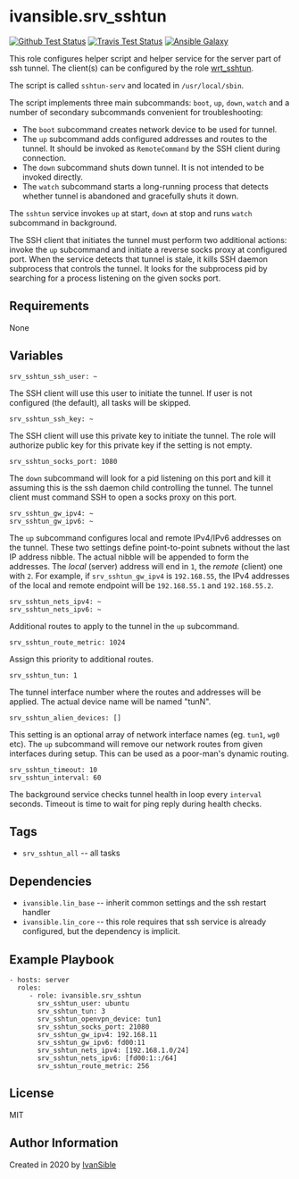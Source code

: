 # ivansible.srv_sshtun

[![Github Test Status](https://github.com/ivansible/srv-sshtun/workflows/Molecule%20test/badge.svg?branch=master)](https://github.com/ivansible/srv-sshtun/actions)
[![Travis Test Status](https://travis-ci.org/ivansible/srv-sshtun.svg?branch=master)](https://travis-ci.org/ivansible/srv-sshtun)
[![Ansible Galaxy](https://img.shields.io/badge/galaxy-ivansible.srv__sshtun-68a.svg?style=flat)](https://galaxy.ansible.com/ivansible/srv_sshtun/)

This role configures helper script and helper service for the server part
of ssh tunnel. The client(s) can be configured by the role
[wrt_sshtun](https://github.com/ivandeex/ivantory/tree/master/roles/wrt_sshtun#readme).

The script is called `sshtun-serv` and located in `/usr/local/sbin`.

The script implements three main subcommands: `boot`, `up`, `down`, `watch`
and a number of secondary subcommands convenient for troubleshooting:
  - The `boot` subcommand creates network device to be used for tunnel.
  - The `up` subcommand adds configured addresses and routes to the tunnel.
    It should be invoked as `RemoteCommand` by the SSH client during connection.
  - The `down` subcommand shuts down tunnel.
    It is not intended to be invoked directly.
  - The `watch` subcommand starts a long-running process that detects
    whether tunnel is abandoned and gracefully shuts it down.

The `sshtun` service invokes `up` at start, `down` at stop and
runs `watch` subcommand in background.

The SSH client that initiates the tunnel must perform two additional actions:
invoke the `up` subcommand and initiate a reverse socks proxy at configured
port. When the service detects that tunnel is stale, it kills SSH daemon
subprocess that controls the tunnel. It looks for the subprocess pid by
searching for a process listening on the given socks port.


## Requirements

None


## Variables

    srv_sshtun_ssh_user: ~
The SSH client will use this user to initiate the tunnel.
If user is not configured (the default), all tasks will be skipped.

    srv_sshtun_ssh_key: ~
The SSH client will use this private key to initiate the tunnel.
The role will authorize public key for this private key
if the setting is not empty.

    srv_sshtun_socks_port: 1080
The `down` subcommand will look for a pid listening on this port and
kill it assuming this is the ssh daemon child controlling the tunnel.
The tunnel client must command SSH to open a socks proxy on this port.

    srv_sshtun_gw_ipv4: ~
    srv_sshtun_gw_ipv6: ~
The `up` subcommand configures local and remote IPv4/IPv6 addresses on the
tunnel. These two settings define point-to-point subnets without the last
IP address nibble. The actual nibble will be appended to form the addresses.
The _local_ (server) address will end in `1`, the _remote_ (client) one with `2`.
For example, if `srv_sshtun_gw_ipv4` is `192.168.55`, the IPv4 addresses
of the local and remote endpoint will be `192.168.55.1` and `192.168.55.2`.

    srv_sshtun_nets_ipv4: ~
    srv_sshtun_nets_ipv6: ~
Additional routes to apply to the tunnel in the `up` subcommand.

    srv_sshtun_route_metric: 1024
Assign this priority to additional routes.

    srv_sshtun_tun: 1
The tunnel interface number where the routes and addresses will be applied.
The actual device name will be named "tunN".

    srv_sshtun_alien_devices: []
This setting is an optional array of network interface names (eg. `tun1`, `wg0` etc).
The `up` subcommand will remove our network routes from given interfaces during setup.
This can be used as a poor-man's dynamic routing.

    srv_sshtun_timeout: 10
    srv_sshtun_interval: 60
The background service checks tunnel health in loop every `interval` seconds.
Timeout is time to wait for ping reply during health checks.


## Tags

- `srv_sshtun_all` -- all tasks


## Dependencies

- `ivansible.lin_base` -- inherit common settings and the ssh restart handler
- `ivansible.lin_core` -- this role requires that ssh service is already
                          configured, but the dependency is implicit.


## Example Playbook

    - hosts: server
      roles:
         - role: ivansible.srv_sshtun
           srv_sshtun_user: ubuntu
           srv_sshtun_tun: 3
           srv_sshtun_openvpn_device: tun1
           srv_sshtun_socks_port: 21080
           srv_sshtun_gw_ipv4: 192.168.11
           srv_sshtun_gw_ipv6: fd00:11
           srv_sshtun_nets_ipv4: [192.168.1.0/24]
           srv_sshtun_nets_ipv6: [fd00:1::/64]
           srv_sshtun_route_metric: 256


## License

MIT


## Author Information

Created in 2020 by [IvanSible](https://github.com/ivansible)
